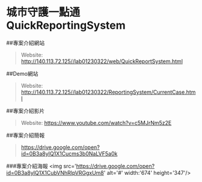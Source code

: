# 城市守護一點通 QuickReportingSystem

##專案介紹網站
> Website: http://140.113.72.125//lab01230322/web/QuickReportSystem.html<br>

##Demo網站
> Website: http://140.113.72.125//lab01230322/ReportingSystem/CurrentCase.html<br>

##專案介紹影片
> Website: https://www.youtube.com/watch?v=c5MJrNm5z2E<br>

##專案介紹簡報
> https://drive.google.com/open?id=0B3a8yIQ1X1Cucms3b0NaLVF5a0k<br>

###專案介紹海報
<img src='https://drive.google.com/open?id=0B3a8yIQ1X1CubVNhRlpVRGgxUm8'  alt='#' width:'674' height='347'/>
